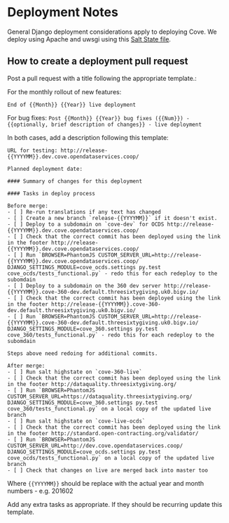 # Deployment Notes

General Django deployment considerations apply to deploying Cove. We deploy using Apache and uwsgi using this  [Salt State file](https://github.com/OpenDataServices/opendataservices-deploy/blob/master/salt/cove.sls).

## How to create a deployment pull request


Post a pull request with a title following the appropriate template.:

For the monthly rollout of new features:
```
End of {{Month}} {{Year}} live deployment 
```

For bug fixes:
``
Post {{Month}} {{Year}} bug fixes ({{Num}}) - {{optionally, brief description of changes}} - live deployment 
``

In both cases, add a description following this template:
```
URL for testing: http://release-{{YYYYMM}}.dev.cove.opendataservices.coop/

Planned deployment date: 

#### Summary of changes for this deployment

#### Tasks in deploy process

Before merge:
- [ ] Re-run translations if any text has changed
- [ ] Create a new branch `release-{{YYYYMM}}` if it doesn't exist.
- [ ] Deploy to a subdomain on `cove-dev` for OCDS http://release-{{YYYYMM}}.dev.cove.opendataservices.coop/
- [ ] Check that the correct commit has been deployed using the link in the footer http://release-{{YYYYMM}}.dev.cove.opendataservices.coop/
- [ ] Run `BROWSER=PhantomJS CUSTOM_SERVER_URL=http://release-{{YYYYMM}}.dev.cove.opendataservices.coop/ DJANGO_SETTINGS_MODULE=cove_ocds.settings py.test cove_ocds/tests_functional.py` - redo this for each redeploy to the subomdain
- [ ] Deploy to a subdomain on the 360 dev server http://release-{{YYYYMM}}.cove-360-dev.default.threesixtygiving.uk0.bigv.io/
- [ ] Check that the correct commit has been deployed using the link in the footer http://release-{{YYYYMM}}.cove-360-dev.default.threesixtygiving.uk0.bigv.io/ 
- [ ] Run `BROWSER=PhantomJS CUSTOM_SERVER_URL=http://release-{{YYYYMM}}.cove-360-dev.default.threesixtygiving.uk0.bigv.io/  DJANGO_SETTINGS_MODULE=cove_360.settings py.test cove_360/tests_functional.py` - redo this for each redeploy to the subomdain

Steps above need redoing for additional commits.

After merge:
- [ ] Run salt highstate on `cove-360-live`
- [ ] Check that the correct commit has been deployed using the link in the footer http://dataquality.threesixtygiving.org/
- [ ] Run `BROWSER=PhantomJS CUSTOM_SERVER_URL=https://dataquality.threesixtygiving.org/ DJANGO_SETTINGS_MODULE=cove_360.settings py.test cove_360/tests_functional.py` on a local copy of the updated live branch
- [ ] Run salt highstate on `cove-live-ocds`
- [ ] Check that the correct commit has been deployed using the link in the footer http://standard.open-contracting.org/validator/
- [ ] Run `BROWSER=PhantomJS CUSTOM_SERVER_URL=http://dev.cove.opendataservices.coop/ DJANGO_SETTINGS_MODULE=cove_ocds.settings py.test cove_ocds/tests_functional.py` on a local copy of the updated live branch
- [ ] Check that changes on live are merged back into master too
```

Where `{{YYYYMM}}` should be replace with the actual year and month numbers - e.g. 201602

Add any extra tasks as appropriate. If they should be recurring update this template.
